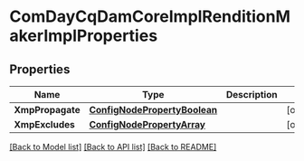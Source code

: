 # ComDayCqDamCoreImplRenditionMakerImplProperties

## Properties
Name | Type | Description | Notes
------------ | ------------- | ------------- | -------------
**XmpPropagate** | [**ConfigNodePropertyBoolean**](configNodePropertyBoolean.md) |  | [optional] 
**XmpExcludes** | [**ConfigNodePropertyArray**](configNodePropertyArray.md) |  | [optional] 

[[Back to Model list]](../README.md#documentation-for-models) [[Back to API list]](../README.md#documentation-for-api-endpoints) [[Back to README]](../README.md)


